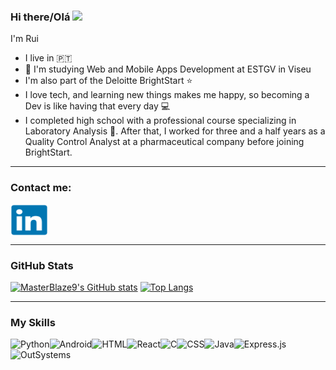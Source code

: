 ### Hi there/Olá <img src="https://github.com/TheDudeThatCode/TheDudeThatCode/blob/master/Assets/Hi.gif" width="29px">
I'm Rui
- I live in :portugal:
- :school: I'm studying Web and Mobile Apps Development at ESTGV in Viseu
- I'm also part of the Deloitte BrightStart :star:
- I love tech, and learning new things makes me happy, so becoming a Dev is like having that every day :computer:
- I completed high school with a professional course specializing in Laboratory Analysis :test_tube:. After that, I worked for three and a half years as a Quality Control Analyst at a pharmaceutical company before joining BrightStart.

---

### Contact me:
<a href="https://www.linkedin.com/in/rui-sim%C3%B5es-0001441b7/" target="_blank">
  <img align="center" alt="Rui-LinkedIn" height="50" width="60" src="https://raw.githubusercontent.com/devicons/devicon/master/icons/linkedin/linkedin-original.svg">
</a>

---

### GitHub Stats
[![MasterBlaze9's GitHub stats](https://github-readme-stats.vercel.app/api?username=masterblaze9)](https://github.com/masterblaze9/github-readme-stats)
[![Top Langs](https://github-readme-stats.vercel.app/api/top-langs/?username=masterblaze9)](https://github.com/masterblaze9/github-readme-stats)

---

### My Skills
<div>
  <img align="left" alt="Python" style="display:inline-block" src="https://img.shields.io/badge/Python-3776AB?style=for-the-badge&logo=python&logoColor=white">
  <img align="left" alt="Android" style="display:inline-block" src="https://img.shields.io/badge/Android-3DDC84?style=for-the-badge&logo=android&logoColor=white">
  <img align="left" alt="HTML" style="display:inline-block" src="https://img.shields.io/badge/HTML-239120?style=for-the-badge&logo=html5&logoColor=white">
  <img align="left" alt="React" style="display:inline-block" src="https://img.shields.io/badge/React-20232A?style=for-the-badge&logo=react&logoColor=61DAFB">
  <img align="left" alt="C" style="display:inline-block" src="https://img.shields.io/badge/C-00599C?style=for-the-badge&logo=c&logoColor=white">
  <img align="left" alt="CSS" style="display:inline-block" src="https://img.shields.io/badge/CSS-239120?style=for-the-badge&logo=css3&logoColor=white">
  <img align="left" alt="Java" style="display:inline-block" src="https://img.shields.io/badge/Java-ED8B00?style=for-the-badge&logo=java&logoColor=white">
  <img align="left" alt="Express.js" style="display:inline-block" src="https://img.shields.io/badge/Express.js-404D59?style=for-the-badge">
  <img align="left" alt="OutSystems" style="display:inline-block" src="https://img.shields.io/badge/OutSystems-EF2D5E?style=for-the-badge&logo=outsystems&logoColor=white">
</div>
